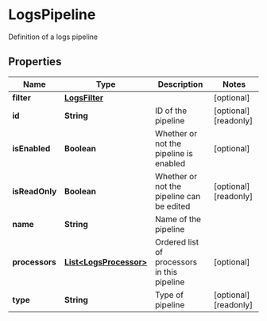 

# LogsPipeline

Definition of a logs pipeline
## Properties

Name | Type | Description | Notes
------------ | ------------- | ------------- | -------------
**filter** | [**LogsFilter**](LogsFilter.md) |  |  [optional]
**id** | **String** | ID of the pipeline |  [optional] [readonly]
**isEnabled** | **Boolean** | Whether or not the pipeline is enabled |  [optional]
**isReadOnly** | **Boolean** | Whether or not the pipeline can be edited |  [optional] [readonly]
**name** | **String** | Name of the pipeline | 
**processors** | [**List&lt;LogsProcessor&gt;**](LogsProcessor.md) | Ordered list of processors in this pipeline |  [optional]
**type** | **String** | Type of pipeline |  [optional] [readonly]



